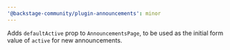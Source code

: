 ```yaml
---
'@backstage-community/plugin-announcements': minor
---
```


Adds `defaultActive` prop to `AnnouncementsPage`, to be used as the initial form value of `active` for new announcements.
